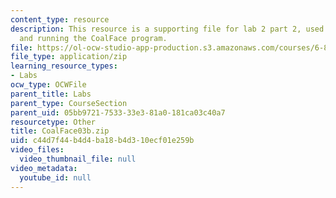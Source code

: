 ```yaml
---
content_type: resource
description: This resource is a supporting file for lab 2 part 2, used for installing
  and running the CoalFace program.
file: https://ol-ocw-studio-app-production.s3.amazonaws.com/courses/6-877j-computational-evolutionary-biology-fall-2005/c44d7f44b4d4ba18b4d310ecf01e259b_CoalFace03b.zip
file_type: application/zip
learning_resource_types:
- Labs
ocw_type: OCWFile
parent_title: Labs
parent_type: CourseSection
parent_uid: 05bb9721-7533-33e3-81a0-181ca03c40a7
resourcetype: Other
title: CoalFace03b.zip
uid: c44d7f44-b4d4-ba18-b4d3-10ecf01e259b
video_files:
  video_thumbnail_file: null
video_metadata:
  youtube_id: null
---
```

